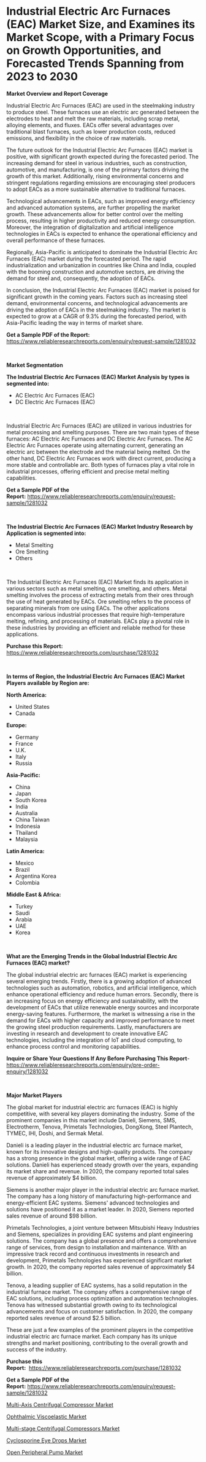 <p><h1>Industrial Electric Arc Furnaces (EAC) Market Size, and Examines its Market Scope, with a Primary Focus on Growth Opportunities, and Forecasted Trends Spanning from 2023 to 2030</h1></p><p><strong>Market Overview and Report Coverage</strong></p>
<p><p>Industrial Electric Arc Furnaces (EAC) are used in the steelmaking industry to produce steel. These furnaces use an electric arc generated between the electrodes to heat and melt the raw materials, including scrap metal, alloying elements, and fluxes. EACs offer several advantages over traditional blast furnaces, such as lower production costs, reduced emissions, and flexibility in the choice of raw materials.</p><p>The future outlook for the Industrial Electric Arc Furnaces (EAC) market is positive, with significant growth expected during the forecasted period. The increasing demand for steel in various industries, such as construction, automotive, and manufacturing, is one of the primary factors driving the growth of this market. Additionally, rising environmental concerns and stringent regulations regarding emissions are encouraging steel producers to adopt EACs as a more sustainable alternative to traditional furnaces.</p><p>Technological advancements in EACs, such as improved energy efficiency and advanced automation systems, are further propelling the market growth. These advancements allow for better control over the melting process, resulting in higher productivity and reduced energy consumption. Moreover, the integration of digitalization and artificial intelligence technologies in EACs is expected to enhance the operational efficiency and overall performance of these furnaces.</p><p>Regionally, Asia-Pacific is anticipated to dominate the Industrial Electric Arc Furnaces (EAC) market during the forecasted period. The rapid industrialization and urbanization in countries like China and India, coupled with the booming construction and automotive sectors, are driving the demand for steel and, consequently, the adoption of EACs.</p><p>In conclusion, the Industrial Electric Arc Furnaces (EAC) market is poised for significant growth in the coming years. Factors such as increasing steel demand, environmental concerns, and technological advancements are driving the adoption of EACs in the steelmaking industry. The market is expected to grow at a CAGR of 9.3% during the forecasted period, with Asia-Pacific leading the way in terms of market share.</p></p>
<p><strong>Get a Sample PDF of the Report:</strong> <a href="https://www.reliableresearchreports.com/enquiry/request-sample/1281032">https://www.reliableresearchreports.com/enquiry/request-sample/1281032</a></p>
<p>&nbsp;</p>
<p><strong>Market Segmentation</strong></p>
<p><strong>The Industrial Electric Arc Furnaces (EAC) Market Analysis by types is segmented into:</strong></p>
<p><ul><li>AC Electric Arc Furnaces (EAC)</li><li>DC Electric Arc Furnaces (EAC)</li></ul></p>
<p>&nbsp;</p>
<p><p>Industrial Electric Arc Furnaces (EAC) are utilized in various industries for metal processing and smelting purposes. There are two main types of these furnaces: AC Electric Arc Furnaces and DC Electric Arc Furnaces. The AC Electric Arc Furnaces operate using alternating current, generating an electric arc between the electrode and the material being melted. On the other hand, DC Electric Arc Furnaces work with direct current, producing a more stable and controllable arc. Both types of furnaces play a vital role in industrial processes, offering efficient and precise metal melting capabilities.</p></p>
<p><strong>Get a Sample PDF of the Report:</strong>&nbsp;<a href="https://www.reliableresearchreports.com/enquiry/request-sample/1281032">https://www.reliableresearchreports.com/enquiry/request-sample/1281032</a></p>
<p>&nbsp;</p>
<p><strong>The Industrial Electric Arc Furnaces (EAC) Market Industry Research by Application is segmented into:</strong></p>
<p><ul><li>Metal Smelting</li><li>Ore Smelting</li><li>Others</li></ul></p>
<p>&nbsp;</p>
<p><p>The Industrial Electric Arc Furnaces (EAC) Market finds its application in various sectors such as metal smelting, ore smelting, and others. Metal smelting involves the process of extracting metals from their ores through the use of heat generated by EACs. Ore smelting refers to the process of separating minerals from ore using EACs. The other applications encompass various industrial processes that require high-temperature melting, refining, and processing of materials. EACs play a pivotal role in these industries by providing an efficient and reliable method for these applications.</p></p>
<p><strong>Purchase this Report:</strong>&nbsp; <a href="https://www.reliableresearchreports.com/purchase/1281032">https://www.reliableresearchreports.com/purchase/1281032</a></p>
<p>&nbsp;</p>
<p><strong>In terms of Region, the Industrial Electric Arc Furnaces (EAC) Market Players available by Region are:</strong></p>
<p>
    <p> <strong> North America: </strong>
        <ul>
            <li>United States</li>
            <li>Canada</li>
        </ul>
        </p> 
    <p> <strong> Europe: </strong>
        <ul>
            <li>Germany</li>
            <li>France</li>
            <li>U.K.</li>
            <li>Italy</li>
            <li>Russia</li>
        </ul>
        </p> 
    <p> <strong> Asia-Pacific: </strong>
        <ul>
            <li>China</li>
            <li>Japan</li>
            <li>South Korea</li>
            <li>India</li>
            <li>Australia</li>
            <li>China Taiwan</li>
            <li>Indonesia</li>
            <li>Thailand</li>
            <li>Malaysia</li>
        </ul>
        </p> 
    <p> <strong> Latin America: </strong>
        <ul>
            <li>Mexico</li>
            <li>Brazil</li>
            <li>Argentina Korea</li>
            <li>Colombia</li>
        </ul>
        </p> 
    <p> <strong> Middle East & Africa: </strong>
        <ul>
            <li>Turkey</li>
            <li>Saudi</li>
            <li>Arabia</li>
            <li>UAE</li>
            <li>Korea</li>
        </ul>
    </p>
    </p>
<p>&nbsp;</p>
<p><strong>What are the Emerging Trends in the Global Industrial Electric Arc Furnaces (EAC) market?</strong></p>
<p><p>The global industrial electric arc furnaces (EAC) market is experiencing several emerging trends. Firstly, there is a growing adoption of advanced technologies such as automation, robotics, and artificial intelligence, which enhance operational efficiency and reduce human errors. Secondly, there is an increasing focus on energy efficiency and sustainability, with the development of EACs that utilize renewable energy sources and incorporate energy-saving features. Furthermore, the market is witnessing a rise in the demand for EACs with higher capacity and improved performance to meet the growing steel production requirements. Lastly, manufacturers are investing in research and development to create innovative EAC technologies, including the integration of IoT and cloud computing, to enhance process control and monitoring capabilities.</p></p>
<p><strong>Inquire or Share Your Questions If Any Before Purchasing This Report</strong>- <a href="https://www.reliableresearchreports.com/enquiry/pre-order-enquiry/1281032">https://www.reliableresearchreports.com/enquiry/pre-order-enquiry/1281032</a></p>
<p>&nbsp;</p>
<p><strong>Major Market Players</strong></p>
<p><p>The global market for industrial electric arc furnaces (EAC) is highly competitive, with several key players dominating the industry. Some of the prominent companies in this market include Danieli, Siemens, SMS, Electrotherm, Tenova, Primetals Technologies, DongXong, Steel Plantech, TYMEC, IHI, Doshi, and Sermak Metal.</p><p>Danieli is a leading player in the industrial electric arc furnace market, known for its innovative designs and high-quality products. The company has a strong presence in the global market, offering a wide range of EAC solutions. Danieli has experienced steady growth over the years, expanding its market share and revenue. In 2020, the company reported total sales revenue of approximately $4 billion.</p><p>Siemens is another major player in the industrial electric arc furnace market. The company has a long history of manufacturing high-performance and energy-efficient EAC systems. Siemens' advanced technologies and solutions have positioned it as a market leader. In 2020, Siemens reported sales revenue of around $98 billion.</p><p>Primetals Technologies, a joint venture between Mitsubishi Heavy Industries and Siemens, specializes in providing EAC systems and plant engineering solutions. The company has a global presence and offers a comprehensive range of services, from design to installation and maintenance. With an impressive track record and continuous investments in research and development, Primetals Technologies has experienced significant market growth. In 2020, the company reported sales revenue of approximately $4 billion.</p><p>Tenova, a leading supplier of EAC systems, has a solid reputation in the industrial furnace market. The company offers a comprehensive range of EAC solutions, including process optimization and automation technologies. Tenova has witnessed substantial growth owing to its technological advancements and focus on customer satisfaction. In 2020, the company reported sales revenue of around $2.5 billion.</p><p>These are just a few examples of the prominent players in the competitive industrial electric arc furnace market. Each company has its unique strengths and market positioning, contributing to the overall growth and success of the industry.</p></p>
<p><strong>Purchase this Report:</strong>&nbsp;&nbsp;<a href="https://www.reliableresearchreports.com/purchase/1281032">https://www.reliableresearchreports.com/purchase/1281032</a></p>
<p></p>
<p><strong>Get a Sample PDF of the Report:</strong>&nbsp;<a href="https://www.reliableresearchreports.com/enquiry/request-sample/1281032">https://www.reliableresearchreports.com/enquiry/request-sample/1281032</a></p>
<p><p><a href="https://www.linkedin.com/pulse/multi-axis-centrifugal-compressor-market-size-growth-forecast-39kfe/">Multi-Axis Centrifugal Compressor Market</a></p><p><a href="https://medium.com/@raygrimes1999/ophthalmic-viscoelastic-market-analysis-its-cagr-market-segmentation-and-global-industry-overview-1960d179f3d2">Ophthalmic Viscoelastic Market</a></p><p><a href="https://www.linkedin.com/pulse/multi-stage-centrifugal-compressors-market-size-share-hgzne/">Multi-stage Centrifugal Compressors Market</a></p><p><a href="https://medium.com/@mayrussel1912/cyclosporine-eye-drops-market-size-cagr-trends-2024-2030-daab84efa93b">Cyclosporine Eye Drops Market</a></p><p><a href="https://www.linkedin.com/pulse/open-peripheral-pump-market-size-2023-2030-global-industrial-zit8e/">Open Peripheral Pump Market</a></p></p>